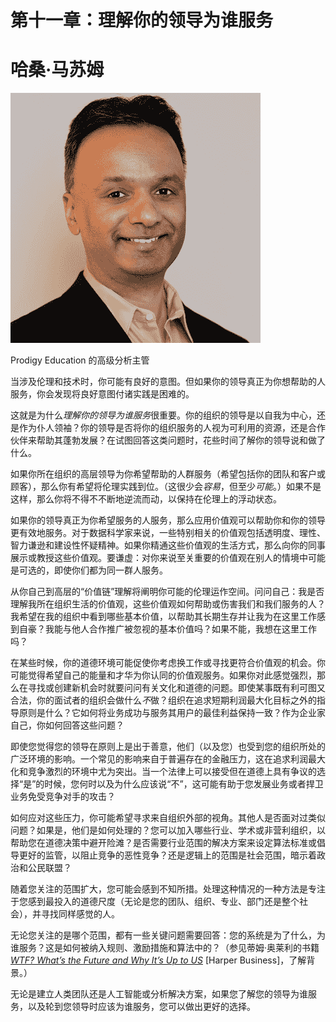 # 第十一章：理解你的领导为谁服务

# 哈桑·马苏姆

![](img/Hassan_Masum.png)

Prodigy Education 的高级分析主管

当涉及伦理和技术时，你可能有良好的意图。但如果你的领导真正为你想帮助的人服务，你会发现将良好意图付诸实践是困难的。

这就是为什么*理解你的领导为谁服务*很重要。你的组织的领导是以自我为中心，还是作为仆人领袖？你的领导是否将你的组织服务的人视为可利用的资源，还是合作伙伴来帮助其蓬勃发展？在试图回答这类问题时，花些时间了解你的领导说和做了什么。

如果你所在组织的高层领导为你希望帮助的人群服务（希望包括你的团队和客户或顾客），那么你有希望将伦理实践到位。（这很少会*容易*，但至少*可能*。）如果不是这样，那么你将不得不不断地逆流而动，以保持在伦理上的浮动状态。

如果你的领导真正为你希望服务的人服务，那么应用价值观可以帮助你和你的领导更有效地服务。对于数据科学家来说，一些特别相关的价值观包括透明度、理性、智力谦逊和建设性怀疑精神。如果你精通这些价值观的生活方式，那么向你的同事展示或教授这些价值观。要谦虚：对你来说至关重要的价值观在别人的情境中可能是可选的，即使你们都为同一群人服务。

从你自己到高层的“价值链”理解将阐明你可能的伦理运作空间。问问自己：我是否理解我所在组织生活的价值观，这些价值观如何帮助或伤害我们和我们服务的人？我希望在我的组织中看到哪些基本价值，以帮助其长期生存并让我为在这里工作感到自豪？我能与他人合作推广被忽视的基本价值吗？如果不能，我想在这里工作吗？

在某些时候，你的道德环境可能促使你考虑换工作或寻找更符合价值观的机会。你可能觉得希望自己的能量和才华为你认同的价值观服务。如果你对此感觉强烈，那么在寻找或创建新机会时就要问问有关文化和道德的问题。即使某事既有利可图又合法，你的面试者的组织会做什么*不*做？组织在追求短期利润最大化目标之外的指导原则是什么？它如何将业务成功与服务其用户的最佳利益保持一致？作为企业家自己，你如何回答这些问题？

即使您觉得您的领导在原则上是出于善意，他们（以及您）也受到您的组织所处的广泛环境的影响。一个常见的影响来自于普遍存在的金融压力，这在追求利润最大化和竞争激烈的环境中尤为突出。当一个法律上可以接受但在道德上具有争议的选择“是”的时候，您何时以及为什么应该说“不”，这可能有助于您发展业务或者捍卫业务免受竞争对手的攻击？

如何应对这些压力，你可能希望寻求来自组织外部的视角。其他人是否面对过类似问题？如果是，他们是如何处理的？您可以加入哪些行业、学术或非营利组织，以帮助您在道德决策中避开险滩？是否需要行业范围的解决方案来设定算法标准或倡导更好的监管，以阻止竞争的恶性竞争？还是逻辑上的范围是社会范围，暗示着政治和公民联盟？

随着您关注的范围扩大，您可能会感到不知所措。处理这种情况的一种方法是专注于您感到最投入的道德尺度（无论是您的团队、组织、专业、部门还是整个社会），并寻找同样感觉的人。

无论您关注的是哪个范围，都有一些关键问题需要回答：您的系统是为了什么，为谁服务？这是如何被纳入规则、激励措施和算法中的？（参见蒂姆·奥莱利的书籍 [*WTF? What’s the Future and Why It’s Up to US*](https://learning.oreilly.com/library/view/wtf-whats-the/9780062565723) [Harper Business]，了解背景。）

无论是建立人类团队还是人工智能或分析解决方案，如果您了解您的领导为谁服务，以及轮到您领导时应该为谁服务，您可以做出更好的选择。
